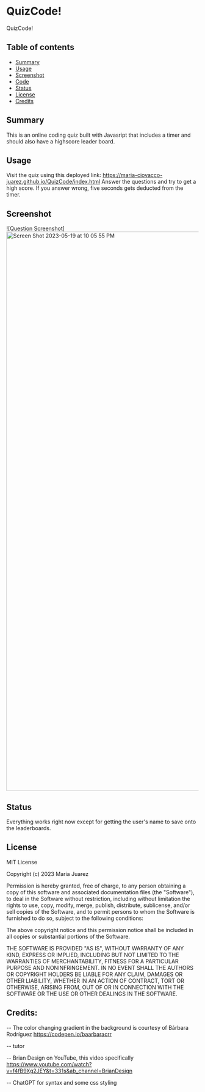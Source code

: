 # QuizCode!
QuizCode!

## Table of contents
* [Summary](#Summary)
* [Usage](#Usage)
* [Screenshot](#screenshots)
* [Code](#Code)
* [Status](#status)
* [License](#License)
* [Credits](#Credits)

## Summary
This is an online coding quiz built with Javasript that includes a timer and should also have a highscore leader board.

## Usage
Visit the quiz using this deployed link: https://maria-ciovacco-juarez.github.io/QuizCode/index.html
Answer the questions and try to get a high score. If you answer wrong, five seconds gets deducted from the timer.

## Screenshot
![Question Screenshot]<img width="1466" alt="Screen Shot 2023-05-19 at 10 05 55 PM" src="https://github.com/maria-ciovacco-juarez/QuizCode/assets/119270869/74838f9a-2dd8-4438-9039-786f7dbdd4bb">



## Status
Everything works right now except for getting the user's name to save onto the leaderboards.

## License
MIT License

Copyright (c) 2023 Maria Juarez

Permission is hereby granted, free of charge, to any person obtaining a copy
of this software and associated documentation files (the "Software"), to deal
in the Software without restriction, including without limitation the rights
to use, copy, modify, merge, publish, distribute, sublicense, and/or sell
copies of the Software, and to permit persons to whom the Software is
furnished to do so, subject to the following conditions:

The above copyright notice and this permission notice shall be included in all
copies or substantial portions of the Software.

THE SOFTWARE IS PROVIDED "AS IS", WITHOUT WARRANTY OF ANY KIND, EXPRESS OR
IMPLIED, INCLUDING BUT NOT LIMITED TO THE WARRANTIES OF MERCHANTABILITY,
FITNESS FOR A PARTICULAR PURPOSE AND NONINFRINGEMENT. IN NO EVENT SHALL THE
AUTHORS OR COPYRIGHT HOLDERS BE LIABLE FOR ANY CLAIM, DAMAGES OR OTHER
LIABILITY, WHETHER IN AN ACTION OF CONTRACT, TORT OR OTHERWISE, ARISING FROM,
OUT OF OR IN CONNECTION WITH THE SOFTWARE OR THE USE OR OTHER DEALINGS IN THE
SOFTWARE.

## Credits:

-- The color changing gradient in the background is courtesy of Bárbara Rodríguez https://codepen.io/baarbaracrr

-- tutor

-- Brian Design on YouTube, this video specifically https://www.youtube.com/watch?v=f4fB9Xg2JEY&t=331s&ab_channel=BrianDesign

-- ChatGPT for syntax and some css styling
